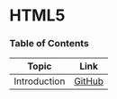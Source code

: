 # HTML5

### Table of Contents

| Topic         | Link                                                                                 |
|---------------|--------------------------------------------------------------------------------------|
| Introduction  | [GitHub](https://github.com/Anthony01M/my-knowledge/html/Introduction.pdf)          |

